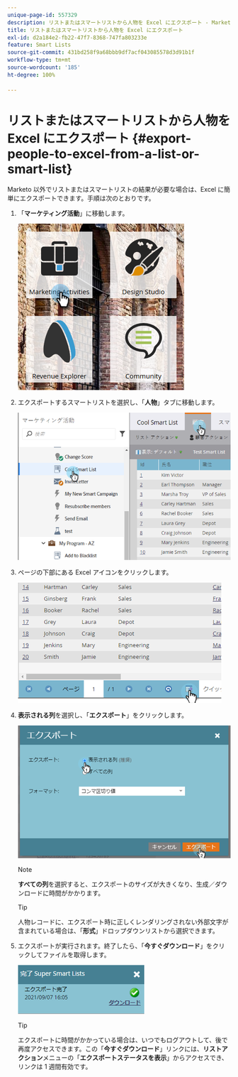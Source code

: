 ```yaml
---
unique-page-id: 557329
description: リストまたはスマートリストから人物を Excel にエクスポート - Marketo ドキュメント - 製品ドキュメント
title: リストまたはスマートリストから人物を Excel にエクスポート
exl-id: d2a184e2-fb22-47f7-8368-747fa803233e
feature: Smart Lists
source-git-commit: 431bd258f9a68bbb9df7acf043085578d3d91b1f
workflow-type: tm+mt
source-wordcount: '185'
ht-degree: 100%

---
```


# リストまたはスマートリストから人物を Excel にエクスポート {#export-people-to-excel-from-a-list-or-smart-list}

Marketo 以外でリストまたはスマートリストの結果が必要な場合は、Excel に簡単にエクスポートできます。手順は次のとおりです。

1. 「**マーケティング活動**」に移動します。

   ![](assets/ma.png)

1. エクスポートするスマートリストを選択し、「**人物**」タブに移動します。

   ![](assets/smartlistpeopletab-hands.png)

1. ページの下部にある Excel アイコンをクリックします。

   ![](assets/exportpeople.png)

1. **表示される列**&#x200B;を選択し、「**エクスポート**」をクリックします。

   ![](assets/image2014-9-11-14-3a1-3a37.png)

   >[!NOTE]
   >
   >**すべての列**&#x200B;を選択すると、エクスポートのサイズが大きくなり、生成／ダウンロードに時間がかかります。

   >[!TIP]
   >
   >人物レコードに、エクスポート時に正しくレンダリングされない外部文字が含まれている場合は、「**形式**」ドロップダウンリストから選択できます。

1. エクスポートが実行されます。終了したら、「**今すぐダウンロード**」をクリックしてファイルを取得します。

   ![](assets/popup.png)

   >[!TIP]
   >
   >エクスポートに時間がかかっている場合は、いつでもログアウトして、後で再度アクセスできます。この「**今すぐダウンロード**」リンクには、**リストアクション**&#x200B;メニューの「**エクスポートステータスを表示**」からアクセスでき、リンクは 1 週間有効です。
